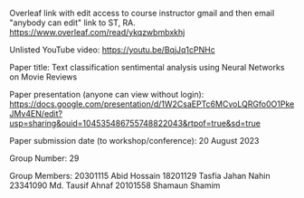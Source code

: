Overleaf link with edit access to course instructor gmail and then email "anybody can edit" link to ST, RA.
https://www.overleaf.com/read/ykqzwbmbxkhj

Unlisted YouTube video:
https://youtu.be/BqjJq1cPNHc

Paper title:
Text classification sentimental analysis using Neural Networks on Movie Reviews

Paper presentation (anyone can view without login):
https://docs.google.com/presentation/d/1W2CsaEPTc6MCvoLQRGfo0O1PkeJMv4EN/edit?usp=sharing&ouid=104535486755748822043&rtpof=true&sd=true

Paper submission date (to workshop/conference):
20 August 2023

Group Number:
29

Group Members:
20301115	Abid Hossain
18201129	Tasfia Jahan Nahin
23341090	Md. Tausif Ahnaf
20101558	Shamaun Shamim
